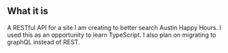 ## What it is

A RESTful API for a site I am creating to better search Austin Happy Hours. I used this as an opportunity to learn TypeScript. I also plan on migrating to graphQL instead of REST.
